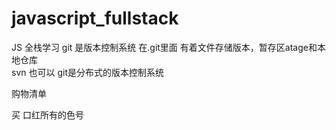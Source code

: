 # javascript_fullstack
JS 全栈学习
git 是版本控制系统 
  在.git里面  有着文件存储版本，暂存区atage和本地仓库    
  svn 也可以  git是分布式的版本控制系统

  购物清单

  买 口红所有的色号
